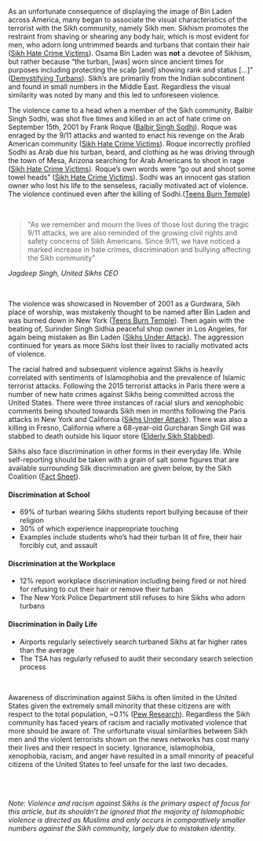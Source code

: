 As an unfortunate consequence of displaying the image of Bin Laden across America, many began to associate the visual characteristics of the terrorist with the Sikh community, namely Sikh men. Sikhism promotes the restraint from shaving or shearing any body hair, which is most evident for men, who adorn long untrimmed beards and turbans that contain their hair ([Sikh Hate Crime Victims](https://www.cnn.com/2016/09/15/us/sikh-hate-crime-victims/index.html)). Osama Bin Laden was **not** a devotee of Sikhism, but rather because “the turban, [was] worn since ancient times for purposes including protecting the scalp [and] showing rank and status […]” ([Demystifying Turbans](https://www.mercurynews.com/2008/01/07/demystifying-turbans-much-of-america-doesnt-understand-their-meanings-by-lisa-fernandez/)). Sikh’s are primarily from the Indian subcontinent and found in small numbers in the Middle East. Regardless the visual similarity was noted by many and this led to unforeseen violence.

The violence came to a head when a member of the Sikh community, Balbir Singh Sodhi, was shot five times and killed in an act of hate crime on September 15th, 2001 by Frank Roque ([Balbir Singh Sodhi](https://www.abc15.com/news/region-southeast-valley/mesa/balbir-singh-sodhi-remembered-18-years-after-hate-fueled-killing-at-mesa-gas-station)). Roque was enraged by the 9/11 attacks and wanted to enact his revenge on the Arab American community ([Sikh Hate Crime Victims](https://www.cnn.com/2016/09/15/us/sikh-hate-crime-victims/index.html)). Roque incorrectly profiled Sodhi as Arab due his turban, beard, and clothing as he was driving through the town of Mesa, Arizona searching for Arab Americans to shoot in rage ([Sikh Hate Crime Victims](https://www.cnn.com/2016/09/15/us/sikh-hate-crime-victims/index.html)). Roque’s own words were “go out and shoot some towel heads” ([Sikh Hate Crime Victims](https://www.cnn.com/2016/09/15/us/sikh-hate-crime-victims/index.html)). Sodhi was an innocent gas station owner who lost his life to the senseless, racially motivated act of violence. The violence continued even after the killing of Sodhi.([Teens Burn Temple](https://www.syracuse.com/vintage/2016/11/throwback_thursday_arson_damag.html))

<br/>

>"As we remember and mourn the lives of those lost during the tragic 9/11 attacks, we are also reminded of the growing civil rights and safety concerns of Sikh Americans. Since 9/11, we have noticed a marked increase in hate crimes, discrimination and bullying affecting the Sikh community"

_Jagdeep Singh, United Sikhs CEO_
<!-- ([Teens Burn Temple](https://www.syracuse.com/vintage/2016/11/throwback_thursday_arson_damag.html)) -->
<br/>
<!-- ([Teens Burn Temple](https://www.syracuse.com/vintage/2016/11/throwback_thursday_arson_damag.html)) -->

The violence was showcased in November of 2001 as a Gurdwara, Sikh place of worship, was mistakenly thought to be named after Bin Laden and was burned down in New York ([Teens Burn Temple](https://www.syracuse.com/vintage/2016/11/throwback_thursday_arson_damag.html)). Then again with the beating of, Surinder Singh Sidhia peaceful shop owner in Los Angeles, for again being mistaken as Bin Laden ([Sikhs Under Attack](https://www.cnn.com/2016/09/14/us/sikh-hate-crimes-list/index.html)). The aggression continued for years as more Sikhs lost their lives to racially motivated acts of violence.

The racial hatred and subsequent violence against Sikhs is heavily correlated with sentiments of Islamophobia and the prevalence of Islamic terrorist attacks. Following the 2015 terrorist attacks in Paris there were a number of new hate crimes against Sikhs being committed across the United States. There were three instances of racial slurs and xenophobic comments being shouted towards Sikh men in months following the Paris attacks in New York and California ([Sikhs Under Attack](https://www.cnn.com/2016/09/14/us/sikh-hate-crimes-list/index.html)). There was also a killing in Fresno, California where a 68-year-old Gurcharan Singh Gill was stabbed to death outside his liquor store ([Elderly Sikh Stabbed](https://www.thehindu.com/news/international/Elderly-Sikh-stabbed-to-death-in-U.S./article13980893.ece)).

Sikhs also face discrimination in other forms in their everyday life. While self-reporting should be taken with a grain of salt some figures that are available surrounding Silk discrimination are given below, by the Sikh Coalition ([Fact Sheet](https://www.sikhcoalition.org/documents/pdf/factsheet-violence-discrimination-against-sikhs-and-minorities.pdf)).


#### Discrimination at School
-	69% of turban wearing Sikhs students report bullying because of their religion
-	30% of which experience inappropriate touching
-	Examples include students who’s had their turban lit of fire, their hair forcibly cut, and assault

#### Discrimination at the Workplace
-	12% report workplace discrimination including being fired or not hired for refusing to cut their hair or remove their turban
-	The New York Police Department still refuses to hire Sikhs who adorn turbans

#### Discrimination in Daily Life
-	Airports regularly selectively search turbaned Sikhs at far higher rates than the average
-	The TSA has regularly refused to audit their secondary search selection process

<br/>




Awareness of discrimination against Sikhs is often limited in the United States given the extremely small minority that these citizens are with respect to the total population, ~0.1% ([Pew Research](https://www.pewresearch.org/2012/08/06/ask-the-expert-how-many-us-sikhs/#:~:text=The%20World%20Religion%20Database%20at,of%20them%20who%20are%20Sikh.)). Regardless the Sikh community has faced years of racism and racially motivated violence that more should be aware of. The unfortunate visual similarities between Sikh men and the violent terrorists shown on the news networks has cost many their lives and their respect in society. Ignorance, islamophobia, xenophobia, racism, and anger have resulted in a small minority of peaceful citizens of the United States to feel unsafe for the last two decades.

<br/>
<br/>

_Note: Violence and racism against Sikhs is the primary aspect of focus for this article, but its shouldn’t be ignored that the majority of Islamophobic violence is directed as Muslims and only occurs in comparatively smaller numbers against the Sikh community, largely due to mistaken identity._


